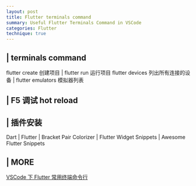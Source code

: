```yaml
---
layout: post
title: Flutter terminals command
summary: Useful Flutter Terminals Command in VSCode
categories: Flutter
technique: true
---
```



## | terminals command

flutter create 创建项目 | flutter run 运行项目
flutter devices 列出所有连接的设备 | flutter emulators 模拟器列表

## | F5 调试 hot reload

## | 插件安装

Dart | Flutter | Bracket Pair Colorizer | Flutter Widget Snippets | Awesome Flutter Snippets

## | MORE

[VSCode 下 Flutter 常用终端命令行](https://www.cnblogs.com/lxlx1798/p/11049922.html)
